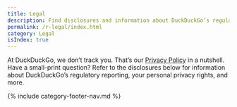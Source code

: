 ```yaml
---
title: Legal
description: Find disclosures and information about DuckDuckGo’s regulatory reporting, your personal privacy rights, and more at DuckDuckGo Help.
permalink: /r-legal/index.html
category: Legal
isIndex: true
---
```


At DuckDuckGo, we don’t track you. That’s our [Privacy Policy](https://duckduckgo.com/privacy) in a nutshell. Have a small-print question? Refer to the disclosures below for information about DuckDuckGo’s regulatory reporting, your personal privacy rights, and more.

{% include category-footer-nav.md %}
